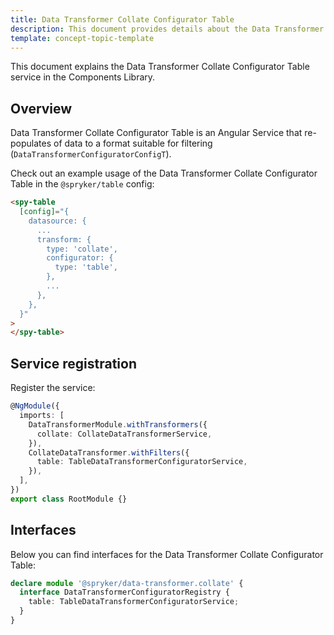 ```yaml
---
title: Data Transformer Collate Configurator Table
description: This document provides details about the Data Transformer Collate Configurator Table service in the Components Library.
template: concept-topic-template
---
```


This document explains the Data Transformer Collate Configurator Table service in the Components Library.

## Overview

Data Transformer Collate Configurator Table is an Angular Service that re-populates of data to a format suitable for filtering (`DataTransformerConfiguratorConfigT`).

Check out an example usage of the Data Transformer Collate Configurator Table in the `@spryker/table` config:

```html
<spy-table
  [config]="{
    datasource: {
      ...                                                   
      transform: {
        type: 'collate',
        configurator: {
          type: 'table',
        },
        ...  
      },
    },
  }"
>
</spy-table>
```

## Service registration

Register the service:

```ts
@NgModule({
  imports: [
    DataTransformerModule.withTransformers({
      collate: CollateDataTransformerService,
    }),
    CollateDataTransformer.withFilters({
      table: TableDataTransformerConfiguratorService,
    }),
  ],
})
export class RootModule {}
```

## Interfaces

Below you can find interfaces for the Data Transformer Collate Configurator Table:

```ts
declare module '@spryker/data-transformer.collate' {
  interface DataTransformerConfiguratorRegistry {
    table: TableDataTransformerConfiguratorService;
  }
}
```
